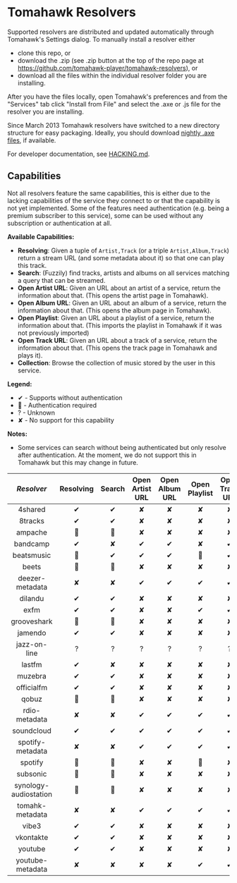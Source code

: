 # Tomahawk Resolvers

Supported resolvers are distributed and updated automatically through Tomahawk's Settings dialog.
To manually install a resolver either 
* clone this repo, or
* download the .zip (see .zip button at the top of the repo page at https://github.com/tomahawk-player/tomahawk-resolvers), or 
* download all the files within the individual resolver folder you are installing.

After you have the files locally, open Tomahawk's preferences and from the "Services" tab click "Install from File" and select the .axe or .js file for the resolver you are installing.

Since March 2013 Tomahawk resolvers have switched to a new directory structure for easy packaging. Ideally, you should download [nightly .axe files](http://teom.org/axes/nightly/), if available.

For developer documentation, see [HACKING.md](HACKING.md).

## Capabilities

Not all resolvers feature the same capabilities, this is either due to the lacking capabilities of the service they connect to or that the capability is not yet implemented.
Some of the features need authentication (e.g. being a premium subscriber to this service), some can be used without any subscription or authentication at all.

**Available Capabilities:**
* **Resolving**: Given a tuple of `Artist,Track` (or a triple `Artist,Album,Track`) return a stream URL (and some metadata about it) so that one can play this track.
* **Search**: (Fuzzily) find tracks, artists and albums on all services matching a query that can be streamed.
* **Open Artist URL**: Given an URL about an artist of a service, return the information about that. (This opens the artist page in Tomahawk).
* **Open Album URL**: Given an URL about an album of a service, return the information about that. (This opens the album page in Tomahawk).
* **Open Playlist**: Given an URL about a playlist of a service, return the information about that. (This imports the playlist in Tomahawk if it was not previously imported)
* **Open Track URL**: Given an URL about a track of a service, return the information about that. (This opens the track page in Tomahawk and plays it).
* **Collection**: Browse the collection of music stored by the user in this service.

**Legend:**
* ✔ - Supports without authentication
* :key: - Authentication required
* ? - Unknown
* ✘ - No support for this capability

**Notes:**
* Some services can search without being authenticated but only resolve after authentication. At the moment, we do not support this in Tomahawk but this may change in future.

| *Resolver* | Resolving | Search | Open Artist URL | Open Album URL | Open Playlist | Open Track URL | Collection |
|:----------:|:---------:|:------:|:---------------:|:--------------:|:-------------:|:--------------:|:----------:|
| 4shared    | ✔         | ✔      | ✘               | ✘              | ✘             | ✘              | ✘          |
| 8tracks    | ✔         | ✔      | ✘               | ✘              | ✘             | ✘              | ✘          |
| ampache    | :key:     | :key:  | ✘               | ✘              | ✘             | ✘              | :key:      |
| bandcamp   | ✔         | ✘      | ✔               | ✔              | ✘             | ✔              | ✘          |
| beatsmusic | :key:     | ✔      | ✔               | ✔              | :key:         | ✔              | ✘          |
| beets      | :key:     | :key:  | ✘               | ✘              | ✘             | ✘              | :key:      |
| deezer-metadata | ✘    | ✘      | ✔               | ✔              | ✔             | ✔              | ✘          |
| dilandu    | ✔         | ✔      | ✘               | ✘              | ✘             | ✘              | ✘          |
| exfm       | ✔         | ✔      | ✘               | ✘              | ✔             | ✔              | ✘          |
| grooveshark | :key:    | :key:  | ✘               | ✘              | ✘             | ✘              | ✘          |
| jamendo    | ✔         | ✔      | ✘               | ✘              | ✘             | ✘              | ✘          |
| jazz-on-line | ?       | ?      | ?               | ?              | ?             | ?              | ?          |
| lastfm     | ✔         | ✘      | ✘               | ✘              | ✘             | ✘              | ✘          |
| muzebra    | ✔         | ✔      | ✘               | ✘              | ✘             | ✘              | ✘          |
| officialfm | ✔         | ✔      | ✘               | ✘              | ✘             | ✘              | ✘          |
| qobuz      | :key:     | :key:  | ✘               | ✘              | ✘             | ✘              | ✘          |
| rdio-metadata | ✘      | ✘      | ✔               | ✔              | ✔             | ✔              | ✘          |
| soundcloud | ✔         | ✔      | ✔               | ✔              | ✔             | ✔              | ✘          |
| spotify-metadata | ✘   | ✘      | ✔               | ✔              | ✔             | ✔              | ✘          |
| spotify    | :key:     | :key:  | ✘               | ✘              | :key:         | ✘              | ✘          |
| subsonic   | :key:     | :key:  | ✘               | ✘              | ✘             | ✘              | :key:      |
| synology-audiostation  | :key:  | :key:           | ✘              | ✘             | ✘              | ✘          | :key:    |
| tomahk-metadata | ✘    | ✘      | ✔               | ✔              | ✔             | ✔              | ✘          |
| vibe3      | ✔         | ✔      | ✘               | ✘              | ✘             | ✘              | ✘          |
| vkontakte  | ✔         | ✔      | ✘               | ✘              | ✘             | ✘              | ✘          |
| youtube    | ✔         | ✔      | ✘               | ✘              | ✘             | ✘              | ✘          |
| youtube-metadata    | ✘         | ✘      | ✘               | ✘              | ✔             | ✔              | ✘          |
